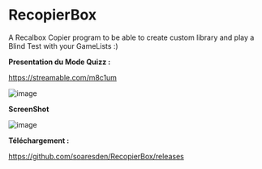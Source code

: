 # RecopierBox
A Recalbox Copier program to be able to create custom library and play a Blind Test with your GameLists :)

**Presentation du Mode Quizz :**

https://streamable.com/m8c1um

![image](https://user-images.githubusercontent.com/54243866/99838075-daa87b80-2b68-11eb-8be7-03edba060ef5.png)

**ScreenShot**

![image](https://user-images.githubusercontent.com/54243866/102012385-3b7f3a00-3d4a-11eb-8bfa-9bb5ae2a27b6.png)

**Téléchargement :**

https://github.com/soaresden/RecopierBox/releases
